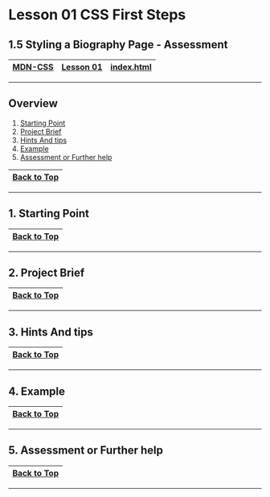 # Lesson 01 CSS First Steps

## 1.5 Styling a Biography Page - Assessment

|[MDN-CSS](/README.md)|[Lesson 01](../readme.md)|[index.html](./index.html)|
|-|-|-|
---

## Overview

1. [Starting Point](#1-starting-point)
1. [Project Brief](#2-project-brief)
1. [Hints And tips](#3-hints-and-tips)
1. [Example](#4-example)
1. [Assessment or Further help](#5-assessment-or-further-help)

|[Back to Top](#overview)|
|-|

---

## 1. Starting Point

|[Back to Top](#overview)|
|-|

---

## 2. Project Brief

|[Back to Top](#overview)|
|-|

---

## 3. Hints And tips

|[Back to Top](#overview)|
|-|

---

## 4. Example

|[Back to Top](#overview)|
|-|

---

## 5. Assessment or Further help

|[Back to Top](#overview)|
|-|

---